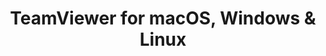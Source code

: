 ---
name: TeamViewer
url: 'https://login.teamviewer.com'
category: Productivity
title: 'TeamViewer for macOS, Windows & Linux'
key: teamviewer

---